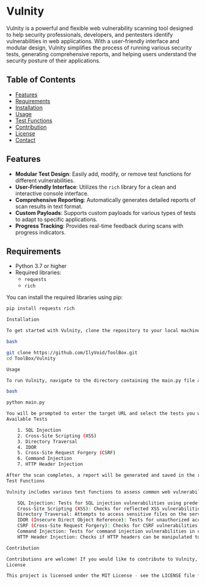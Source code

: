 # Vulnity

Vulnity is a powerful and flexible web vulnerability scanning tool designed to help security professionals, developers, and pentesters identify vulnerabilities in web applications. With a user-friendly interface and modular design, Vulnity simplifies the process of running various security tests, generating comprehensive reports, and helping users understand the security posture of their applications.

## Table of Contents

- [Features](#features)
- [Requirements](#requirements)
- [Installation](#installation)
- [Usage](#usage)
- [Test Functions](#test-functions)
- [Contribution](#contribution)
- [License](#license)
- [Contact](#contact)

## Features

- **Modular Test Design**: Easily add, modify, or remove test functions for different vulnerabilities.
- **User-Friendly Interface**: Utilizes the `rich` library for a clean and interactive console interface.
- **Comprehensive Reporting**: Automatically generates detailed reports of scan results in text format.
- **Custom Payloads**: Supports custom payloads for various types of tests to adapt to specific applications.
- **Progress Tracking**: Provides real-time feedback during scans with progress indicators.

## Requirements

- Python 3.7 or higher
- Required libraries: 
  - `requests`
  - `rich`

You can install the required libraries using pip:

```bash
pip install requests rich

Installation

To get started with Vulnity, clone the repository to your local machine:

bash

git clone https://github.com/IlyVoid/ToolBox.git
cd ToolBox/Vulnity

Usage

To run Vulnity, navigate to the directory containing the main.py file and execute it:

bash

python main.py

You will be prompted to enter the target URL and select the tests you want to run. You can select multiple tests by entering their corresponding numbers, separated by commas.
Available Tests

    1. SQL Injection
    2. Cross-Site Scripting (XSS)
    3. Directory Traversal
    4. IDOR
    5. Cross-Site Request Forgery (CSRF)
    6. Command Injection
    7. HTTP Header Injection

After the scan completes, a report will be generated and saved in the reports folder.
Test Functions

Vulnity includes various test functions to assess common web vulnerabilities:

    SQL Injection: Tests for SQL injection vulnerabilities using predefined payloads.
    Cross-Site Scripting (XSS): Checks for reflected XSS vulnerabilities.
    Directory Traversal: Attempts to access sensitive files on the server.
    IDOR (Insecure Direct Object Reference): Tests for unauthorized access to user data.
    CSRF (Cross-Site Request Forgery): Checks for CSRF vulnerabilities on state-changing requests.
    Command Injection: Tests for command injection vulnerabilities in user inputs.
    HTTP Header Injection: Checks if HTTP headers can be manipulated to inject content.

Contribution

Contributions are welcome! If you would like to contribute to Vulnity, please fork the repository and submit a pull request. You can also open issues for feature requests or bug reports.
License

This project is licensed under the MIT License - see the LICENSE file for details.

